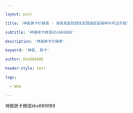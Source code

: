 ---
layout: post
title: '神兽房卡价格表 - 海南某医院假性宫颈癌疫苗接种许可证吊销'
subtitle: '神兽房卡微信kbs668888'
description: '神兽房卡价格表'
keyword: '神兽, 房卡'
author: kbs668888
header-style: text
tags:
  - Web
---
神兽房卡微信kbs668888

